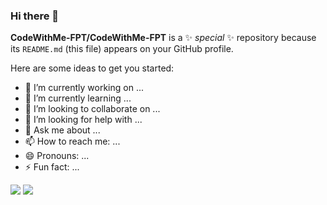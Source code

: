 ### Hi there 👋


**CodeWithMe-FPT/CodeWithMe-FPT** is a ✨ _special_ ✨ repository because its `README.md` (this file) appears on your GitHub profile.

Here are some ideas to get you started:

- 🔭 I’m currently working on ...
- 🌱 I’m currently learning ...
- 👯 I’m looking to collaborate on ...
- 🤔 I’m looking for help with ...
- 💬 Ask me about ...
- 📫 How to reach me: ...
- 😄 Pronouns: ...
- ⚡ Fun fact: ...


![](http://github-profile-summary-cards.vercel.app/api/cards/repos-per-language?username=CodeWithMe-FPT&theme=dracula)
![](https://komarev.com/ghpvc/?username=CodeWithMe-FPT&color=green)



